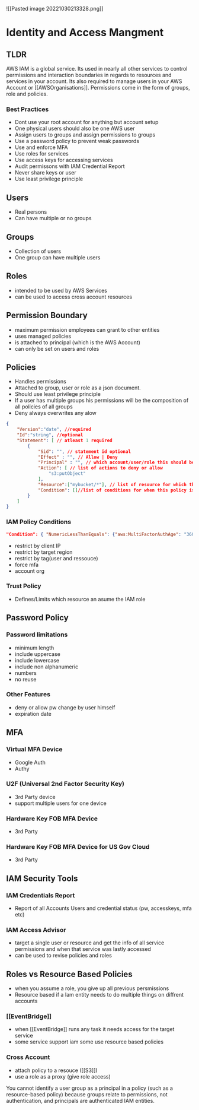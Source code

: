 ![[Pasted image 20221030213328.png]]
# Identity and Access Mangment

## TLDR
AWS IAM is a global service. Its used in nearly all other services to control permissions and interaction boundaries in regards to resources and services in your account. Its also required to manage users in your AWS Account or [[AWSOrganisations]]. Permissions come in the form of groups, role and policies.

### Best Practices
- Dont use your root account for anything but account setup
- One physical users should also be one AWS user
- Assign users to groups and assign permissions to groups
- Use a password policy to prevent weak passwords
- Use and enforce MFA
- Use roles for services
- Use access keys for accessing services 
- Audit permissons with IAM Credential Report
- Never share keys or user 
- Use least privilege principle

## Users
- Real persons
- Can have multiple or no groups
## Groups
- Collection of users
- One group can have multiple users
## Roles
- intended to be used by AWS Services
- can be used to access cross account resources

## Permission Boundary
- maximum permission employees can grant to other entities
- uses managed policies
- is attached to principal (which is the AWS Account)
- can only be set on users and roles

## Policies
- Handles permissions
- Attached to group, user or role as a json document.
- Should use least privilege principle
- If a user has multiple groups his permissions will be the composition of all policies of all groups
- Deny always overwrites any alow
```json
{
    "Version":"date", //required
    "Id":"string", //optional
    "Statement": [ // atleast 1 required
        {
            "Sid": "", // statement id optional
            "Effect" : "", // Allow | Deny
            "Principal" : "", // which account/user/role this should be applied to (only if used to attach to a resource)
            "Action": [ // list of actions to deny or allow 
                "s3:putObject"
            ],
            "Resource":["mybucket/*"], // list of resource for which the actions are applied to
            "Condition": []//list of conditions for when this policy is applied, optional
        }
    ]
}
```
### IAM Policy Conditions
```json
"Condition": { "NumericLessThanEquals": {"aws:MultiFactorAuthAge": "3600"} }
```
- restrict by client IP
- restrict by target region
- restrict by tag(user and ressouce)
- force mfa
- account org
### Trust Policy
- Defines/Limits which resource an asume the IAM role

## Password Policy

### Password limitations
- minimum length
- include uppercase
- include lowercase
- include non alphanumeric
- numbers
- no reuse
### Other Features
- deny or allow pw change by user himself
- expiration date 

## MFA

### Virtual MFA Device
- Google Auth
- Authy

### U2F (Universal 2nd Factor Security Key)
- 3rd Party device
- support multiple users for one device

### Hardware Key FOB MFA Device
- 3rd Party

### Hardware Key FOB MFA Device for US Gov Cloud
- 3rd Party

## IAM Security Tools

### IAM Credentials Report
- Report of all  Accounts Users and credential status (pw, accesskeys, mfa etc)

### IAM Access Advisor
- target a single user or resource and get the info of all service permissions and when that service was lastly accessed
- can be used to revise policies and roles

## Roles vs Resource Based Policies
- when you assume a role, you give up all previous persmissions
- Resource based if a Iam entity needs to do multiple things on diffrent accounts

### [[EventBridge]]
- when [[EventBridge]] runs any task it needs access for the target service
- some service support iam some use resource based policies

### Cross Account
- attach policy to a resouce ([[S3]])
- use a role as a proxy (give role access)

You cannot identify a user group as a principal in a policy (such as a resource-based policy) because groups relate to permissions, not authentication, and principals are authenticated IAM entities.